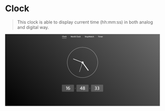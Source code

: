 # Clock

> This clock is able to display current time (hh:mm:ss) in both analog and digital way.

<img src="https://github.com/Viral-Gajera/Clock/blob/main/resource/Annotation%202022-06-05%20164849.png?raw=true" width='800'>
